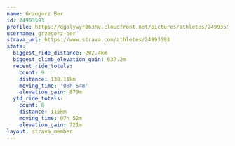 ```yaml
---
name: Grzegorz Ber
id: 24993593
profile: https://dgalywyr863hv.cloudfront.net/pictures/athletes/24993593/7453165/11/large.jpg
username: grzegorz-ber
strava_url: https://www.strava.com/athletes/24993593
stats:
  biggest_ride_distance: 202.4km
  biggest_climb_elevation_gain: 637.2m
  recent_ride_totals:
    count: 9
    distance: 130.11km
    moving_time: '08h 54m'
    elevation_gain: 879m
  ytd_ride_totals:
    count: 8
    distance: 115km
    moving_time: 07h 52m
    elevation_gain: 721m
layout: strava_member
--- 
```

